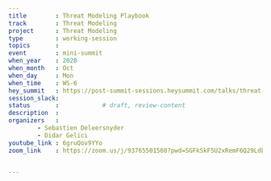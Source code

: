 ```yaml
---
title        : Threat Modeling Playbook
track        : Threat Modeling
project      : Threat Modeling
type         : working-session
topics       :
event        : mini-summit
when_year    : 2020
when_month   : Oct
when_day     : Mon
when_time    : WS-6
hey_summit   : https://post-summit-sessions.heysummit.com/talks/threat-modeling-playbook-session-one/
session_slack:
status       :            # draft, review-content
description  :
organizers   : 
        - Sebastien Deleersnyder
        - Didar Gelici 
youtube_link : 6gruQov9YYo
zoom_link    : https://zoom.us/j/93765501560?pwd=SGFkSkF5U2xRemF6Q29LdENZTTZsdz09


---
```

